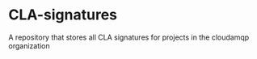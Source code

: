 # CLA-signatures
A repository that stores all CLA signatures for projects in the cloudamqp organization
